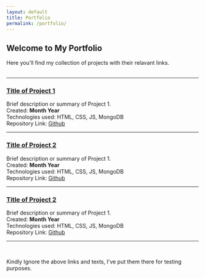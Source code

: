 ```yaml
---
layout: default
title: Portfolio
permalink: /portfolio/
---
```



## Welcome to My Portfolio

Here you'll find my collection of projects with their relavant links.  <br><br>

---


### [Title of Project 1](https://link-to-Project1.com)  
Brief description or summary of Project 1.<br>
Created: **Month Year**<br>
Technologies used: HTML, CSS, JS, MongoDB <br>
Repository Link: [Github](https://link-to-Project1.com)

---

### [Title of Project 2](https://link-to-Project1.com)  
Brief description or summary of Project 1.<br>
Created: **Month Year**<br>
Technologies used: HTML, CSS, JS, MongoDB <br>
Repository Link: [Github](https://link-to-Project1.com)

---

### [Title of Project 2](https://link-to-Project1.com)  
Brief description or summary of Project 1.<br>
Created: **Month Year**<br>
Technologies used: HTML, CSS, JS, MongoDB <br>
Repository Link: [Github](https://link-to-Project1.com)
    
---
<br>

Kindly Ignore the above links and texts, I've put them there for testing purposes.
